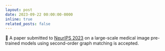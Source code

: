 ```yaml
---
layout: post
date: 2023-09-22 00:00:00-0000
inline: true
related_posts: false
---
```


:rocket: A paper submitted to [NeurIPS 2023](https://arxiv.org/abs/2306.11925) on a large-scale medical image pre-trained models using second-order graph matching is accepted.

